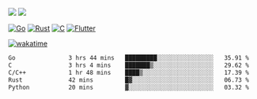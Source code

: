 [![](https://img.shields.io/badge/Windows_11-Pro-292e33?style=flat-square&logo=windows&logoColor=ffffff)](https://www.microsoft.com/en-us/windows/)
[![](https://img.shields.io/badge/macOS-Sequoia-292e33?style=flat-square&logo=apple&logoColor=ffffff)](https://www.apple.com/macbook-pro/) 

[![Go](https://img.shields.io/badge/-Go-DEA584?style=flat&logo=go&logoColor=000000)](https://golang.org/)
[![Rust](https://img.shields.io/badge/-Rust-DEA584?style=flat&logo=rust&logoColor=000000)](https://www.rust-lang.org)
[![C](https://img.shields.io/badge/--DEA584?style=flat&logo=c&logoColor=000000)](https://www.c-language.org/)
[![Flutter](https://img.shields.io/badge/-Flutter-DEA584?style=flat&logo=flutter&logoColor=000000)](https://flutter.dev/)

[![wakatime](https://wakatime.com/badge/user/9bb0c784-91ca-4b5c-8e9c-b13ece0f7b09.svg)](https://wakatime.com/@9bb0c784-91ca-4b5c-8e9c-b13ece0f7b09)


<!--START_SECTION:waka-->

```txt
Go               3 hrs 44 mins   █████████░░░░░░░░░░░░░░░░   35.91 %
C                3 hrs 4 mins    ███████▒░░░░░░░░░░░░░░░░░   29.62 %
C/C++            1 hr 48 mins    ████▒░░░░░░░░░░░░░░░░░░░░   17.39 %
Rust             42 mins         █▓░░░░░░░░░░░░░░░░░░░░░░░   06.73 %
Python           20 mins         ▓░░░░░░░░░░░░░░░░░░░░░░░░   03.32 %
```

<!--END_SECTION:waka-->
